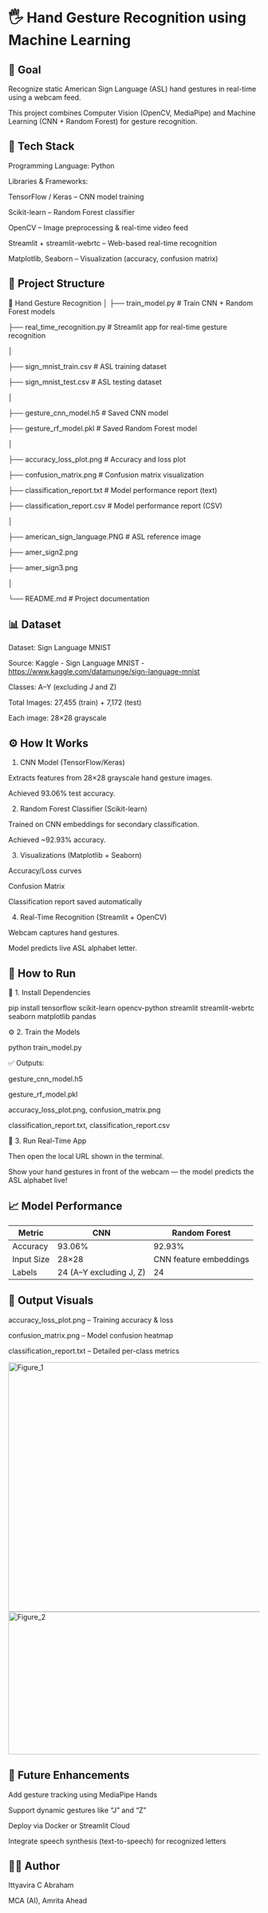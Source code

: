 # 🖐️ Hand Gesture Recognition using Machine Learning

## 🎯 Goal

Recognize static American Sign Language (ASL) hand gestures in real-time using a webcam feed.

This project combines Computer Vision (OpenCV, MediaPipe) and Machine Learning (CNN + Random Forest) for gesture recognition.

## 🧠 Tech Stack

Programming Language: Python

Libraries & Frameworks:

  TensorFlow / Keras – CNN model training
  
  Scikit-learn – Random Forest classifier
  
  OpenCV – Image preprocessing & real-time video feed
  
  Streamlit + streamlit-webrtc – Web-based real-time recognition
  
  Matplotlib, Seaborn – Visualization (accuracy, confusion matrix)

## 📂 Project Structure

📁 Hand Gesture Recognition
│
├── train_model.py                # Train CNN + Random Forest models

├── real_time_recognition.py      # Streamlit app for real-time gesture recognition

│

├── sign_mnist_train.csv          # ASL training dataset

├── sign_mnist_test.csv           # ASL testing dataset

│

├── gesture_cnn_model.h5          # Saved CNN model

├── gesture_rf_model.pkl          # Saved Random Forest model

│

├── accuracy_loss_plot.png        # Accuracy and loss plot

├── confusion_matrix.png          # Confusion matrix visualization

├── classification_report.txt     # Model performance report (text)

├── classification_report.csv     # Model performance report (CSV)

│

├── american_sign_language.PNG    # ASL reference image

├── amer_sign2.png

├── amer_sign3.png

│

└── README.md                     # Project documentation


## 📊 Dataset

Dataset: Sign Language MNIST

Source: Kaggle - Sign Language MNIST - https://www.kaggle.com/datamunge/sign-language-mnist

Classes: A–Y (excluding J and Z)

Total Images: 27,455 (train) + 7,172 (test)

Each image: 28×28 grayscale

## ⚙️ How It Works

1. CNN Model (TensorFlow/Keras)

  Extracts features from 28×28 grayscale hand gesture images.
  
  Achieved 93.06% test accuracy.

2. Random Forest Classifier (Scikit-learn)

  Trained on CNN embeddings for secondary classification.
  
  Achieved ~92.93% accuracy.

3. Visualizations (Matplotlib + Seaborn)

  Accuracy/Loss curves
  
  Confusion Matrix
  
  Classification report saved automatically

4. Real-Time Recognition (Streamlit + OpenCV)

  Webcam captures hand gestures.
  
  Model predicts live ASL alphabet letter.

## 🚀 How to Run

🧩 1. Install Dependencies

pip install tensorflow scikit-learn opencv-python streamlit streamlit-webrtc seaborn matplotlib pandas

⚙️ 2. Train the Models

python train_model.py

✅ Outputs:

  gesture_cnn_model.h5
  
  gesture_rf_model.pkl
  
  accuracy_loss_plot.png, confusion_matrix.png
  
  classification_report.txt, classification_report.csv


🎥 3. Run Real-Time App

Then open the local URL shown in the terminal.

Show your hand gestures in front of the webcam — the model predicts the ASL alphabet live!

## 📈 Model Performance

| Metric     | CNN                     | Random Forest          |
| ---------- | ----------------------- | ---------------------- |
| Accuracy   | 93.06%                  | 92.93%                 |
| Input Size | 28×28                   | CNN feature embeddings |
| Labels     | 24 (A–Y excluding J, Z) | 24                     |


## 📸 Output Visuals

  accuracy_loss_plot.png – Training accuracy & loss
  
  confusion_matrix.png – Model confusion heatmap
  
  classification_report.txt – Detailed per-class metrics


<img width="1200" height="500" alt="Figure_1" src="https://github.com/user-attachments/assets/6cb13117-b673-4146-9b7d-f48b069db32d" />


<img width="681" height="286" alt="Figure_2" src="https://github.com/user-attachments/assets/c24fe66a-e0cf-4d10-913a-08c315b21ec3" />


## 🧩 Future Enhancements

  Add gesture tracking using MediaPipe Hands
  
  Support dynamic gestures like “J” and “Z”
  
  Deploy via Docker or Streamlit Cloud
  
  Integrate speech synthesis (text-to-speech) for recognized letters

## 👨‍💻 Author

Ittyavira C Abraham

MCA (AI), Amrita Ahead

